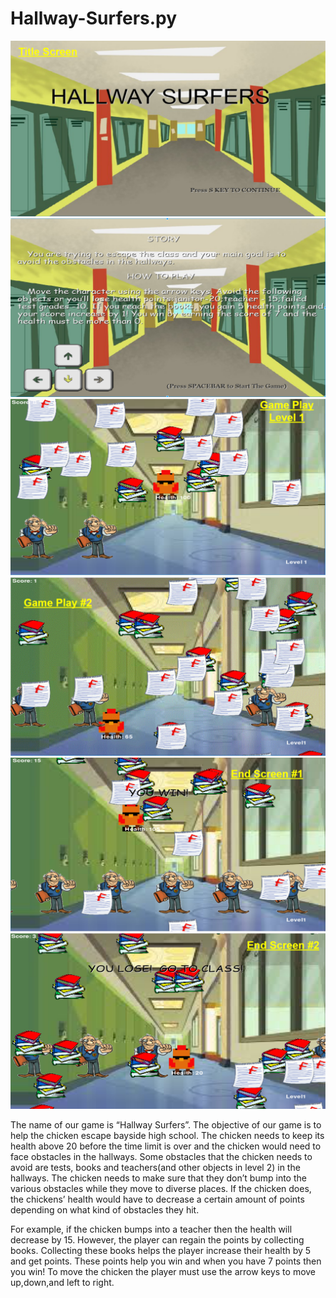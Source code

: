 # Hallway-Surfers.py
<img src= "https://github.com/AngelaZhang03/Hallway-Surfers.py/blob/master/Capture%20hallway%20surfers%20title.PNG">
<img src= "https://github.com/AngelaZhang03/Hallway-Surfers.py/blob/master/Capture%20hallway%20surfers%20instructions.PNG">
<img src= "https://github.com/AngelaZhang03/Hallway-Surfers.py/blob/master/Capture%20hallway%20surfers%20game%20play%201.PNG">
<img src= "https://github.com/AngelaZhang03/Hallway-Surfers.py/blob/master/Capture%20hallway%20surfers%20game%20play%202.PNG">
<img src= "https://github.com/AngelaZhang03/Hallway-Surfers.py/blob/master/Capture%20hallway%20surfers%20end%20screen%201.PNG">
<img src= "https://github.com/AngelaZhang03/Hallway-Surfers.py/blob/master/Capture%20hallway%20surfers%20end%20screen%202.PNG">

</p>
<p>
The name of our game is “Hallway Surfers”. The objective of our game is to help the chicken escape bayside high school. The chicken needs to keep its health above 20 before the time limit is over and the chicken would need to face obstacles in the hallways. Some obstacles that the chicken needs to avoid are tests, books and teachers(and other objects in level 2) in the hallways. The chicken needs to make sure that they don’t  bump into the various obstacles while they move to diverse places. If the chicken does, the chickens’ health would have to decrease a certain amount of points depending on what kind of obstacles they hit.

</p>
<p>
For example, if the chicken bumps into a teacher then the health will decrease by 15. However, the player can regain the points by collecting books. Collecting these books helps  the player increase their health by 5 and get points. These points help you win and when you have 7 points then you win! To move the chicken the player  must use the arrow keys to move up,down,and left to right. 
